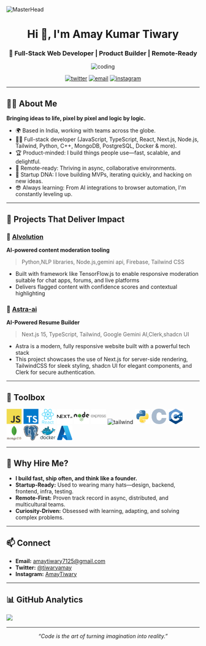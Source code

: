 ![MasterHead](https://i.pinimg.com/originals/e3/64/54/e36454e926d24b7806e587d826715cbe.jpg)

<h1 align="center">Hi 👋, I'm Amay Kumar Tiwary</h1>
<h3 align="center">🚀 Full-Stack Web Developer | Product Builder | Remote-Ready</h3>

<p align="center">
  <img src="https://i.pinimg.com/originals/b5/fd/3f/b5fd3fbe984103e08b9482471484394b.gif" alt="coding" width="390"/>
</p>

<p align="center">
  <a href="https://twitter.com/AmayTiwary" target="blank"><img src="https://img.shields.io/twitter/follow/Amaytiwary?logo=twitter&style=for-the-badge" alt="twitter"/></a>
  <a href="mailto:amaytiwary7125@gmail.com"><img src="https://img.shields.io/badge/email-amaytiwary7125@gmail.com-blue?style=for-the-badge&logo=gmail" alt="email"/></a>
  <a href="https://instagram.com/tiwaryamay" target="blank"><img src="https://img.shields.io/badge/instagram-tiwaryamay-E4405F?style=for-the-badge&logo=instagram&logoColor=white" alt="instagram"/></a>
</p>

---

## 🏄‍♂️ About Me

**Bringing ideas to life, pixel by pixel and logic by logic.**

- 🌍 Based in India, working with teams across the globe.
- 👨‍💻 Full-stack developer (JavaScript, TypeScript, React, Next.js, Node.js, Tailwind, Python, C++, MongoDB, PostgreSQL, Docker & more).
- 🏆 Product-minded: I build things people use—fast, scalable, and delightful.
- 🤝 Remote-ready: Thriving in async, collaborative environments.
- 🧠 Startup DNA: I love building MVPs, iterating quickly, and hacking on new ideas.
- 😎 Always learning: From AI integrations to browser automation, I'm constantly leveling up.

---

## 🚀 Projects That Deliver Impact

### 🎨 [AIvolution](https://github.com/tiwaryamay7125/AIvolution.git)
**AI-powered content moderation tooling**  
> Python,NLP libraries, Node.js,gemini api, Firebase, Tailwind CSS  
- Built with framework like TensorFlow.js to enable responsive moderation suitable for chat apps, forums, and live platforms
- Delivers flagged content with confidence scores and contextual highlighting

### 🤖 [Astra-ai](https://github.com/tiwaryamay7125/Astra-ai.git)
**AI-Powered Resume Builder**  
> Next.js 15, TypeScript, Tailwind, Google Gemini AI,Clerk,shadcn UI 
- Astra is a modern, fully responsive website built with a powerful tech stack
- This project showcases the use of Next.js for server-side rendering, TailwindCSS for sleek styling, shadcn UI for elegant components, and Clerk for secure authentication.


---

## 🧩 Toolbox

<p align="left">
  <img src="https://raw.githubusercontent.com/devicons/devicon/master/icons/javascript/javascript-original.svg" alt="javascript" width="40"/>
  <img src="https://raw.githubusercontent.com/devicons/devicon/master/icons/typescript/typescript-original.svg" alt="typescript" width="40"/>
  <img src="https://raw.githubusercontent.com/devicons/devicon/master/icons/react/react-original-wordmark.svg" alt="react" width="40"/>
  <img src="https://raw.githubusercontent.com/devicons/devicon/master/icons/nextjs/nextjs-original-wordmark.svg" alt="nextjs" width="40"/>
  <img src="https://raw.githubusercontent.com/devicons/devicon/master/icons/nodejs/nodejs-original-wordmark.svg" alt="nodejs" width="40"/>
  <img src="https://raw.githubusercontent.com/devicons/devicon/master/icons/express/express-original-wordmark.svg" alt="express" width="40"/>
  <img src="https://www.vectorlogo.zone/logos/tailwindcss/tailwindcss-icon.svg" alt="tailwind" width="40"/>
  <img src="https://raw.githubusercontent.com/devicons/devicon/master/icons/python/python-original.svg" alt="python" width="40"/>
  <img src="https://raw.githubusercontent.com/devicons/devicon/master/icons/c/c-original.svg" alt="c" width="40"/>
  <img src="https://raw.githubusercontent.com/devicons/devicon/master/icons/cplusplus/cplusplus-original.svg" alt="cplusplus" width="40"/>
  <img src="https://raw.githubusercontent.com/devicons/devicon/master/icons/mongodb/mongodb-original-wordmark.svg" alt="mongodb" width="40"/>
  <img src="https://raw.githubusercontent.com/devicons/devicon/master/icons/postgresql/postgresql-original.svg" alt="postgresql" width="40"/>
  <img src="https://raw.githubusercontent.com/devicons/devicon/master/icons/docker/docker-original-wordmark.svg" alt="docker" width="40"/>
  <img src="https://raw.githubusercontent.com/devicons/devicon/master/icons/azure/azure-original.svg" alt="azure" width="40"/>
</p>

---

## 🌱 Why Hire Me?

- **I build fast, ship often, and think like a founder.**
- **Startup-Ready:** Used to wearing many hats—design, backend, frontend, infra, testing.
- **Remote-First:** Proven track record in async, distributed, and multicultural teams.
- **Curiosity-Driven:** Obsessed with learning, adapting, and solving complex problems.

---

## 📫 Connect

- **Email:** [amaytiwary7125@gmail.com](mailto:amaytiwary7125@gmail.com)
- **Twitter:** [@tiwaryamay](https://twitter.com/tiwaryamay)
- **Instagram:** [AmayTiwary](https://instagram.com/AmayTiwary)

---

## 📊 GitHub Analytics

<p align="left">
  <img src="https://github-readme-stats.vercel.app/api/top-langs?username=tiwaryamay7125&show_icons=true&locale=en&layout=compact" />
</p>

---

<p align="center">
  <em>“Code is the art of turning imagination into reality.”</em>
</p>
